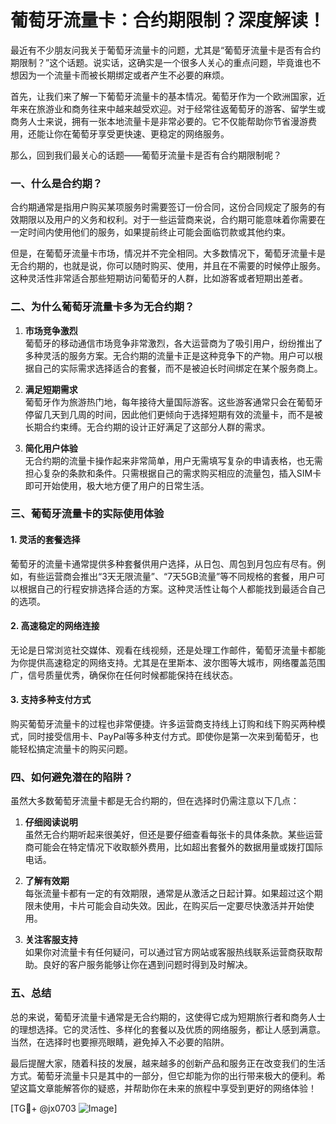 # 葡萄牙流量卡：合约期限制？深度解读！

最近有不少朋友问我关于葡萄牙流量卡的问题，尤其是“葡萄牙流量卡是否有合约期限制？”这个话题。说实话，这确实是一个很多人关心的重点问题，毕竟谁也不想因为一个流量卡而被长期绑定或者产生不必要的麻烦。

首先，让我们来了解一下葡萄牙流量卡的基本情况。葡萄牙作为一个欧洲国家，近年来在旅游业和商务往来中越来越受欢迎。对于经常往返葡萄牙的游客、留学生或商务人士来说，拥有一张本地流量卡是非常必要的。它不仅能帮助你节省漫游费用，还能让你在葡萄牙享受更快速、更稳定的网络服务。

那么，回到我们最关心的话题——葡萄牙流量卡是否有合约期限制呢？

### 一、什么是合约期？

合约期通常是指用户购买某项服务时需要签订一份合同，这份合同规定了服务的有效期限以及用户的义务和权利。对于一些运营商来说，合约期可能意味着你需要在一定时间内使用他们的服务，如果提前终止可能会面临罚款或其他约束。

但是，在葡萄牙流量卡市场，情况并不完全相同。大多数情况下，葡萄牙流量卡是无合约期的，也就是说，你可以随时购买、使用，并且在不需要的时候停止服务。这种灵活性非常适合那些短期访问葡萄牙的人群，比如游客或者短期出差者。

### 二、为什么葡萄牙流量卡多为无合约期？

1. **市场竞争激烈**  
葡萄牙的移动通信市场竞争非常激烈，各大运营商为了吸引用户，纷纷推出了多种灵活的服务方案。无合约期的流量卡正是这种竞争下的产物。用户可以根据自己的实际需求选择适合的套餐，而不是被迫长时间绑定在某个服务商上。

2. **满足短期需求**  
葡萄牙作为旅游热门地，每年接待大量国际游客。这些游客通常只会在葡萄牙停留几天到几周的时间，因此他们更倾向于选择短期有效的流量卡，而不是被长期合约束缚。无合约期的设计正好满足了这部分人群的需求。

3. **简化用户体验**  
无合约期的流量卡操作起来非常简单，用户无需填写复杂的申请表格，也无需担心复杂的条款和条件。只需根据自己的需求购买相应的流量包，插入SIM卡即可开始使用，极大地方便了用户的日常生活。

### 三、葡萄牙流量卡的实际使用体验

#### 1. 灵活的套餐选择  
葡萄牙的流量卡通常提供多种套餐供用户选择，从日包、周包到月包应有尽有。例如，有些运营商会推出“3天无限流量”、“7天5GB流量”等不同规格的套餐，用户可以根据自己的行程安排选择合适的方案。这种灵活性让每个人都能找到最适合自己的选项。

#### 2. 高速稳定的网络连接  
无论是日常浏览社交媒体、观看在线视频，还是处理工作邮件，葡萄牙流量卡都能为你提供高速稳定的网络支持。尤其是在里斯本、波尔图等大城市，网络覆盖范围广，信号质量优秀，确保你在任何时候都能保持在线状态。

#### 3. 支持多种支付方式  
购买葡萄牙流量卡的过程也非常便捷。许多运营商支持线上订购和线下购买两种模式，同时接受信用卡、PayPal等多种支付方式。即使你是第一次来到葡萄牙，也能轻松搞定流量卡的购买问题。

### 四、如何避免潜在的陷阱？

虽然大多数葡萄牙流量卡都是无合约期的，但在选择时仍需注意以下几点：

1. **仔细阅读说明**  
虽然无合约期听起来很美好，但还是要仔细查看每张卡的具体条款。某些运营商可能会在特定情况下收取额外费用，比如超出套餐外的数据用量或拨打国际电话。

2. **了解有效期**  
每张流量卡都有一定的有效期限，通常是从激活之日起计算。如果超过这个期限未使用，卡片可能会自动失效。因此，在购买后一定要尽快激活并开始使用。

3. **关注客服支持**  
如果你对流量卡有任何疑问，可以通过官方网站或客服热线联系运营商获取帮助。良好的客户服务能够让你在遇到问题时得到及时解决。

### 五、总结

总的来说，葡萄牙流量卡通常是无合约期的，这使得它成为短期旅行者和商务人士的理想选择。它的灵活性、多样化的套餐以及优质的网络服务，都让人感到满意。当然，在选择时也要擦亮眼睛，避免掉入不必要的陷阱。

最后提醒大家，随着科技的发展，越来越多的创新产品和服务正在改变我们的生活方式。葡萄牙流量卡只是其中的一部分，但它却能为你的出行带来极大的便利。希望这篇文章能解答你的疑惑，并帮助你在未来的旅程中享受到更好的网络体验！

[TG💪+ @jx0703 ![Image](https://github.com/user-attachments/assets/dbca1d08-cadb-493c-b0ec-ad6f7a83f270)]
